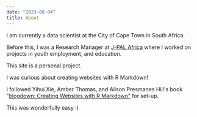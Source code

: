 ```yaml
---
date: "2023-08-04"
title: About
---
```

I am currently a data scientist at the City of Cape Town in South Africa.

Before this, I was a Research Manager at [J-PAL Africa](https://www.povertyactionlab.org/africa) where I worked on projects in youth employment, and education. 

This site is a personal project.

I was curious about creating websites with R Markdown! 

I followed Yihui Xie, Amber Thomas, and Alison Presmanes Hill's book "[blogdown: Creating Websites with R Markdown"](https://bookdown.org/yihui/blogdown/) for set-up.

This was wonderfully easy :)
